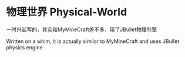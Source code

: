 # 物理世界 Physical-World

一时兴起写的，其实和MyMineCraft差不多，用了JBullet物理引擎

Written on a whim, it is actually similar to MyMineCraft and uses JBullet physics engine
